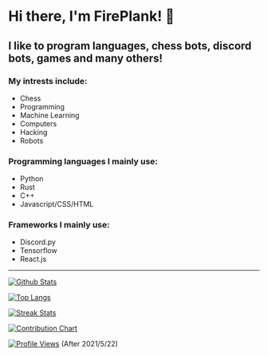 # Hi there, I'm FirePlank! 👋

## I like to program languages, chess bots, discord bots, games and many others!

### My intrests include:
- Chess
- Programming
- Machine Learning
- Computers
- Hacking
- Robots

### Programming languages I mainly use:
- Python
- Rust
- C++
- Javascript/CSS/HTML

### Frameworks I mainly use:
- Discord.py
- Tensorflow
- React.js

---

<a href="#"><img src="https://github-readme-stats.vercel.app/api?username=FirePlank&show_icons=true&theme=slateorange&title_color=fc8f00&icon_color=fc8f00" alt="Github Stats"/></a>

<a href="#"><img src="https://github-readme-stats.vercel.app/api/top-langs/?username=FirePlank&show_icons=true&theme=slateorange&layout=compact&langs_count=8" alt="Top Langs"/></a>

<a href="#"><img src="https://github-readme-streak-stats.herokuapp.com/?user=FirePlank&theme=nightowl&hide_border=true&background=22272E&sideLabels=fc8f00&sideNums=fc8f00&dates=fc8f00&ring=fc8f00&stroke=fc8f00&fire=fc8f00&currStreakNum=fc8f00&currStreakLabel=fc8f00" alt="Streak Stats"/></a>

<a href="#"><img src="https://activity-graph.herokuapp.com/graph?username=FirePlank&bg_color=22272e&color=fc8f00&line=fc8f00&point=fc8f00&area=false&hide_border=true" alt="Contribution Chart"/></a>

<a href="#"><img src="https://komarev.com/ghpvc/?username=fireplank&color=orange" alt="Profile Views"/></a> (After 2021/5/22)
